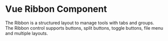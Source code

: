 # Vue Ribbon Component

The Ribbon is a structured layout to manage tools with tabs and groups. The Ribbon control supports buttons, split buttons, toggle buttons, file menu and multiple layouts.
